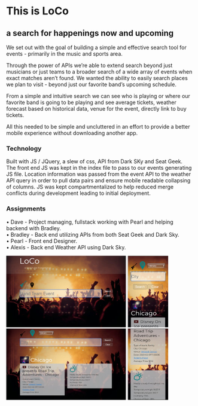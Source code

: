 # This is LoCo
## a search for happenings now and upcoming  

We set out with the goal of building a simple and effective search tool for events - primarily in the music and sports area.  

Through the power of APIs we’re able to extend search beyond just musicians or just teams to a broader search of a wide array of events when exact matches aren’t found. We wanted the ability to easily search places we plan to visit  - beyond just our favorite band’s upcoming schedule.  

From a simple and intuitive search we can see who is playing or where our favorite band is going to be playing and see average tickets, weather forecast based on historical data, venue for the event, directly link to buy tickets.  

All this needed to be simple and uncluttered in an effort to provide a better mobile experience without downloading another app.

### Technology
Built with JS / JQuery, a slew of css, API from Dark SKy and Seat Geek.  
The front end JS was kept in the index file to pass to our events generating JS file. Location information was passed from the event API to the weather API query in order to pull data pairs and ensure mobile readable collapsing of columns. JS was kept compartmentalized to help reduced merge conflicts during development leading to initial deployment.

### Assignments
• Dave - Project managing, fullstack working with Pearl and helping backend with Bradley.  
• Bradley - Back end utilizing APIs from both Seat Geek and Dark Sky.  
• Pearl - Front end Designer.  
• Alexis - Back end Weather API using Dark Sky.  

![Search](assets/img/imgReadme/Search.jpg)
![Results](assets/img/imgReadme/Results.jpg)  

